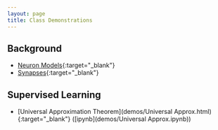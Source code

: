 ```yaml
---
layout: page
title: Class Demonstrations
---
```


## Background
- [Neuron Models](demos/Neuron_Models.html){:target="_blank"}
- [Synapses](demos/Synapses.html){:target="_blank"}

## Supervised Learning
- [Universal Approximation Theorem](demos/Universal Approx.html){:target="_blank"} ([ipynb](demos/Universal Approx.ipynb))


<!---
- [Gradient Descent](demos/Gradient Descent.html){:target="_blank"}
- [Overfitting and Regularization](demos/Overfitting_and_Regularization.html){:target="_blank"}
- [Momentum](demos/Momentum.html){:target="_blank"}
- [Vanishing/Exploding Gradients](demos/Vanishing Gradient.html){:target="_blank"}

## Unsupervised Learning
- [Hopfield Networks](demos/Hopfield.html){:target="_blank"}
- [Autoencoders](demos/Autoencoder.html){:target="_blank"}
- [Restricted Boltzmann Machines](demos/demo_RBM.html){:target="_blank"}
- [Self Organizing Maps](demos/SOM_demo.html){:target="_blank"}

## Population Coding
- [Population Coding/Decoding](demos/Population Coding.html){:target="_blank"}
- [Vector Encoding](demos/Vector Encoding.html){:target="_blank"}
- [Transformations](demos/Transformations.html){:target="_blank"}
- [Integrator](demos/Integrator.html){:target="_blank"}
- [Attractor Demo](demos/Fixed Points.html){:target="_blank"}
- [Learning Decoders Demo](demos/Learning.html){:target="_blank"}

## Advanced Topics
- [Word2Vec Demo](demos/word2vec.html){:target="_blank"}

-->

